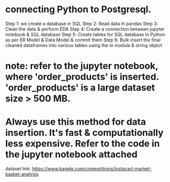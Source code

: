 # connecting Python to Postgresql.

Step 1: we create a database in SQL
Step 2: Read data in pandas 
Step 3: Clean the data & perform EDA
Step 4: Create a connection between jupyter notebook & SQL database
Step 5: Create tables for SQL database in Python as per ER Model & Data Model & commit them
Step 6: Bulk insert the final cleaned dataframes into various tables using the io module & string object

# note: refer to the jupyter notebook, where 'order_products' is inserted. 'order_products' is a large dataset size > 500 MB.
# Always use this method for data insertion. It's fast & computationally less expensive. Refer to the code in the jupyter notebook attached

dataset link: https://www.kaggle.com/competitions/instacart-market-basket-analysis
